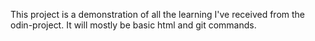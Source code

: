 This project is a demonstration of all the learning I've received from the odin-project.
It will mostly be basic html and git commands.